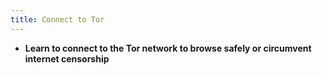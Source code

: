 ```yaml
---
title: Connect to Tor
---
```

- **Learn to connect to the Tor network to browse safely or circumvent internet censorship**
